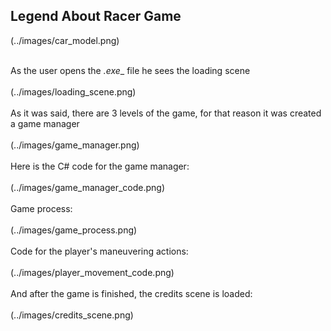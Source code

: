 ## Legend About Racer Game

(../images/car_model.png)<br><br>

As the user opens the _.exe__ file he sees the loading scene<br><br>(../images/loading_scene.png)<br><br>
As it was said, there are 3 levels of the game, for that reason it was created a game manager<br><br>(../images/game_manager.png)<br><br>
Here is the C# code for the game manager:<br><br>(../images/game_manager_code.png)<br><br>
Game process:<br><br>(../images/game_process.png)<br><br>
Code for the player's maneuvering actions:<br><br>(../images/player_movement_code.png)<br><br>
And after the game is finished, the credits scene is loaded:<br><br>(../images/credits_scene.png)

